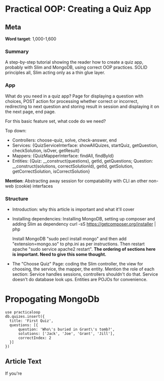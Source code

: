 # Practical OOP: Creating a Quiz App
## Meta

**Word target**: 1,000-1,600

### Summary

A step-by-step tutorial showing the reader how to create a quiz app, probably with Slim and MongoDB, using correct OOP practices. SOLID principles all, Slim acting only as a thin glue layer.

### App

What do you need in a quiz app? Page for displaying a question with choices, POST action for processing whether correct or incorrect, redirecting to next question and storing result in session and displaying it on the next page, end page.

For this basic feature set, what code do we need?

Top down:

+ Controllers: choose-quiz, solve, check-answer, end
+ Services: {QuizServiceInterface: showAllQuizes, startQuiz, getQuestion, checkSolution, isOver, getResult}
+ Mappers: {QuizMapperInterface: findAll, findById}
+ Entities: {Quiz: __construct(questions), getId, getQuestions; Question: __construct(solutions, correctSolutionId), getId, getSolution, getCorrectSolution, isCorrectSolution}

**Mention**: Abstracting away session for compatability with CLI an other non-web (cookie) interfaces

### Structure

+ Introduction: why this article is important and what it'll cover
+ Installing dependencies: Installing MongoDB, setting up composer and adding Slim as dependency
    curl -sS https://getcomposer.org/installer | php
    
    Install MongoDB "sudo pecl install mongo" and then add "extension=mongo.so" to php.ini as per instructions. Then restart apache "sudo service apache2 restart".
**The ordering of sections here is important. Need to give this some thought.**
+ The "Choose Quiz" Page: coding the Slim controller, the view for choosing, the service, the mapper, the entity. Mention the role of each section: Service handles sessions, controllers shouldn't do that. Service doesn't do database look ups. Entities are POJOs for convenience.

# Propogating MongoDb

    use practicaloop
    db.quizes.insert({
      title: 'First Quiz', 
      questions: [{
          question: 'Who\'s buried in Grant\'s tomb?',
          solutions: ['Jack', 'Joe', 'Grant', 'Jill'], 
          correctIndex: 2
      }]
    })

## Article Text

If you're 
